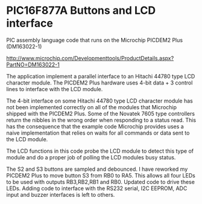 PIC16F877A Buttons and LCD interface
====================================

PIC assembly language code that runs on the Microchip PICDEM2 Plus (DM163022-1) 

http://www.microchip.com/Developmenttools/ProductDetails.aspx?PartNO=DM163022-1

The application implement a parallel interface to an Hitachi 44780 type LCD character module. The PICDEM2 Plus hardware uses 4-bit data + 3 control lines to interface with the LCD module.

The 4-bit interface on some Hitachi 44780 type LCD character module has not been implemented correctly on all of the modules that Microchip shipped with the PICDEM2 Plus. Some of the Novatek 7605 type controllers return the nibbles in the wrong order when responding to a status read. This has the consequence that the example code Microchip provides uses a naive implementation that relies on waits for all commands or data sent to the LCD module.

The LCD functions in this code probe the LCD module to detect this type of module and do a proper job of polling the LCD modules busy status.

The S2 and S3 buttons are sampled and debounced. I have reworked my PICDEM2 Plus to move button S3 from RB0 to RA5. This allows all four LEDs to be used with outputs RB3,RB2,RB1 and RB0. Updated code to drive these LEDs. Adding code to interface with the RS232 serial, I2C EEPROM, ADC input and buzzer interfaces is left to others.